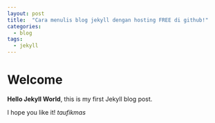 ```yaml
---
layout: post
title:  "Cara menulis blog jekyll dengan hosting FREE di github!"
categories:
  - blog
tags:
  - jekyll
---
```


# Welcome

**Hello Jekyll World**, this is my first Jekyll blog post.

I hope you like it!
*taufikmas*